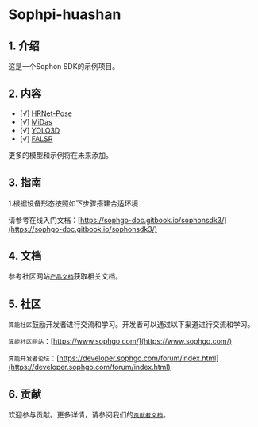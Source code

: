# Sophpi-huashan  

<!-- ![GitHub stars](https://img.shields.io/github/stars/sophonplus/SophonSDKSample?style=social) 
 -->

## 1. 介绍  

这是一个Sophon SDK的示例项目。  

## 2. 内容 

- [√] [HRNet-Pose](./HRNet-Pose/) 
- [√] [MiDas](./MiDas/) 
- [√] [YOLO3D](./YOLO3D/)
- [√] [FALSR](./FALSR/)

更多的模型和示例将在未来添加。  

## 3. 指南  

1.根据设备形态按照如下步骤搭建合适环境  

请参考在线入门文档：[https://sophgo-doc.gitbook.io/sophonsdk3/](https://sophgo-doc.gitbook.io/sophonsdk3/)    


## 4. 文档 

参考社区网站[`产品文档`](https://developer.sophon.cn/site/index/document/all/all.html)获取相关文档。  

## 5. 社区 

`算能社区`鼓励开发者进行交流和学习。开发者可以通过以下渠道进行交流和学习。   

`算能社区网站`：[https://www.sophgo.com/](https://www.sophgo.com/)  

`算能开发者论坛`：[https://developer.sophgo.com/forum/index.html](https://developer.sophgo.com/forum/index.html)

## 6. 贡献 

欢迎参与贡献。更多详情，请参阅我们的[`贡献者文档`](https://github.com/sophon-ai-algo/examples/blob/3.0.0/CONTRIBUTING_CN.md)。   
